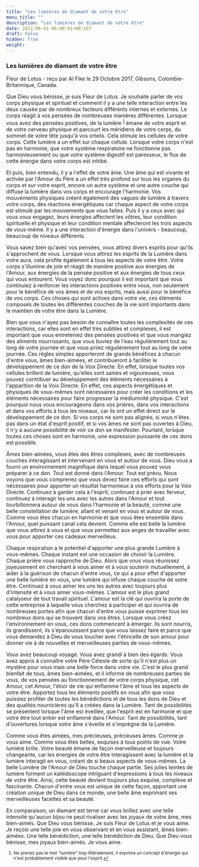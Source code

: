 ```yaml
---
title: "Les lumières de diamant de votre être"
menu_title: ""
description: "Les lumières de diamant de votre être"
date: 2022-06-01 06:00:01+00:167
draft: False
hidden: True
weight:
---
```

### Les lumières de diamant de votre être

Fleur de Lotus - reçu par Al Fike le 29 Octobre 2017, Gibsons, Colombie-Britannique, Canada.

Que Dieu vous bénisse, je suis Fleur de Lotus. Je souhaite parler de vos corps physique et spirituel et comment il y a une telle interaction entre les deux causée par de nombreux facteurs différents internes et externes. Le corps réagit à vos pensées de nombreuses manières différentes. Lorsque vous avez des pensées positives, de la lumière <sup id="a1">[1](#f1)</sup> émane de votre esprit et de votre cerveau physique et parcourt les méridiens de votre corps, du sommet de votre tête jusqu'à vos orteils. Cela stimule les cellules de votre corps. Cette lumière a un effet sur chaque cellule. Lorsque votre corps n'est pas en harmonie, que votre système respiratoire ne fonctionne pas harmonieusement ou que votre système digestif est paresseux, le flux de cette énergie dans votre corps est inhibé.

Et puis, bien entendu, il y a l'effet de votre âme. Une âme qui est vivante et activée par l'Amour du Père a un effet très profond sur tous les organes du corps et sur votre esprit, encore un autre système et une autre couche qui diffuse la lumière dans vos corps et encourage l'harmonie. Vos mouvements physiques créent également des vagues de lumière à travers votre corps, des réactions énergétiques car chaque aspect de votre corps est stimulé par les mouvements que vous faites. Puis il y a ceux avec qui vous vous engagez, leurs énergies affectent les vôtres, leur condition spirituelle et physique et leur condition mentale affecteront les trois aspects de vous-même. Il y a une interaction d'énergie dans l'univers - beaucoup, beaucoup de niveaux différents.

Vous savez bien qu'avec vos pensées, vous attirez divers esprits pour qu'ils s'approchent de vous. Lorsque vous attirez les esprits de la Lumière dans votre aura, cela profite également à tous les aspects de votre être. Votre corps s'illumine de joie et réagit de manière positive aux énergies de l'Amour, aux énergies de la pensée positive et aux énergies de tous ceux qui vous entourent. Vous voyez donc pourquoi il est important que vous continuiez à renforcer les interactions positives entre vous, non seulement pour le bénéfice de vos âmes et de vos esprits, mais aussi pour le bénéfice de vos corps. Ces choses qui sont actives dans votre vie, ces éléments composés de toutes les différentes couches de la vie sont importants dans le maintien de votre être dans la Lumière.

Bien que vous n'ayez pas besoin de connaître toutes les complexités de ces interactions, car elles sont en effet très subtiles et complexes, il est important que vous entreteniez des pensées positives et que vous mangiez des aliments nourrissants, que vous buviez de l'eau régulièrement tout au long de votre journée et que vous priiez régulièrement tout au long de votre journée. Ces règles simples apporteront de grands bénéfices à chacun d'entre vous, âmes bien-aimées, et contribueront à faciliter le développement de ce don de la Voix Directe. En effet, lorsque toutes vos cellules brillent de lumière, qu'elles sont saines et vigoureuses, vous pouvez contribuer au développement des éléments nécessaires à l'apparition de la Voix Directe. En effet, ces aspects énergétiques et physiques de vous-mêmes sont nécessaires pour créer les conditions et les éléments nécessaires pour faire progresser la médiumnité physique. C'est pourquoi nous vous encourageons dans vos prières, dans vos interactions et dans vos efforts à tous les niveaux, car ils ont un effet direct sur le développement de ce don. Si vos corps ne sont pas alignés, si vous n'êtes pas dans un état d'esprit positif, et si vos âmes ne sont pas ouvertes à Dieu, il n'y a aucune possibilité de voir ce don se manifester. Pourtant, lorsque toutes ces choses sont en harmonie, une expression puissante de ces dons est possible.

Âmes bien-aimées, vous êtes des êtres complexes, avec de nombreuses couches interagissant et intervenant en vous et autour de vous. Dieu vous a fourni un environnement magnifique dans lequel vous pouvez vous préparer à ce don. Tout est donné dans l'Amour. Tout est prévu. Nous voyons que vous comprenez que vous devez faire ces efforts qui sont nécessaires pour apporter un résultat harmonieux à vos efforts pour la Voix Directe. Continuez à garder cela à l'esprit, continuez à prier avec ferveur, continuez à interagir les uns avec les autres dans l'Amour et tout tourbillonnera autour de vous dans l'harmonie et la beauté, comme une belle constellation de lumière, allant et venant en vous et autour de vous. Comme vous êtes chacun en harmonie et que vous êtes ensemble dans l'Amour, quel puissant canal cela devient. Comme elle est belle la lumière que vous attirez à vous et que vous permettez aux anges de travailler avec vous pour apporter ces cadeaux merveilleux.

Chaque respiration a le potentiel d'apporter une plus grande Lumière à vous-mêmes. Chaque instant est une occasion de choisir la Lumière. Chaque prière vous rapproche de Dieu. Alors que vous vous réunissez joyeusement en cherchant à vous aimer et à vous soutenir mutuellement, à aider à la guérison de chacun d'entre vous, ce qui a pour effet d'apporter une belle lumière en vous, une lumière qui infuse chaque couche de votre être. Continuez à vous aimer les uns les autres avec toujours plus d'intensité et à vous aimer vous-mêmes. L'amour est le plus grand catalyseur de tout travail spirituel. L'amour est la clé qui ouvrira la porte de cette entreprise à laquelle vous cherchez à participer et qui ouvrira de nombreuses portes afin que chacun d'entre vous puisse exprimer tous les nombreux dons qui se trouvent dans vos êtres. Lorsque vous créez l'environnement en vous, ces dons commencent à émerger. Ils sont nourris, ils grandissent, ils s'épanouissent parce que vous laissez faire et parce que vous demandez à Dieu de vous toucher avec l'étincelle de son amour pour donner vie à de nouvelles et merveilleuses parties de vous-mêmes.

Vous avez beaucoup voyagé. Vous avez grandi à bien des égards. Vous avez appris à connaître votre Père Céleste de sorte qu'il n'est plus un mystère pour vous mais une belle force dans votre vie. C'est le plus grand bienfait de tous, âmes bien-aimées, et il informe de nombreuses parties de vous, de vos pensées au fonctionnement de votre corps physique, cet Amour, cet Amour, l'élixir de vie qui enflamme l'âme et tous les aspects de votre être. Apportez tous les éléments positifs en vous afin que vous puissiez profiter de toutes les bénédictions et de tous les dons de Dieu et des qualités nourricières qu'Il a créées dans la Lumière. Tant de possibilités se présentent lorsque l'âme est éveillée, que l'esprit est en harmonie et que votre être tout entier est enflammé dans l'Amour. Tant de possibilités, tant d'ouvertures lorsque votre âme s'éveille et s'imprègne de la Lumière.

Comme vous êtes aimées, mes précieuses, précieuses âmes. Comme je vous aime. Comme vous êtes belles, exquises à tous points de vue. Votre lumière brille. Votre beauté émane de façon merveilleuse et toujours changeante, car les énergies de votre être interagissent avec la lumière et la lumière interagit en vous, créant de si beaux aspects de vous-mêmes. La belle Lumière de l'Amour de Dieu touche chaque partie. Ses jolies teintes de lumière forment un kaléidoscope intriguant d'expressions à tous les niveaux de votre être. Ainsi, cette beauté devient toujours plus exquise, complexe et fascinante. Chacun d'entre vous est unique de cette façon, apportant une création unique de Dieu dans ce monde, une belle âme exprimant ses merveilleuses facettes et sa beauté.

En comparaison, un diamant est terne car vous brillez avec une telle intensité qu'aucun bijou ne peut rivaliser avec les joyaux de votre âme, mes bien-aimés. Que Dieu vous bénisse. Je suis Fleur de Lotus et je vous aime. Je reçois une telle joie en vous observant et en vous assistant, âmes bien-aimées. Une telle bénédiction, une telle bénédiction de Dieu. Que Dieu vous bénisse, mes joyaux bien-aimés. Je vous aime.
<small>

1. <large id="f1"> Ne prenez pas le mot "lumière" trop littéralement, il exprime un concept d'énergie qui n'est probablement visible que pour l'esprit.[↩](#a1)
